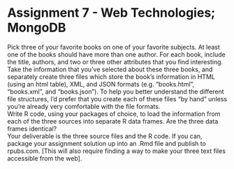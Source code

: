 # Assignment 7 - Web Technologies; MongoDB

Pick three of your favorite books on one of your favorite subjects. At least one of the books should have more than one author. For each book, include the title, authors, and two or three other attributes that you find interesting.<br />
Take the information that you’ve selected about these three books, and separately create three files which store the book’s information in HTML (using an html table), XML, and JSON formats (e.g. “books.html”, “books.xml”, and “books.json”). To help you better understand the different file structures, I’d prefer that you create each of these files “by hand” unless you’re already very comfortable with the file formats.<br />
Write R code, using your packages of choice, to load the information from each of the three sources into separate R data frames. Are the three data frames identical?<br />
Your deliverable is the three source files and the R code. If you can, package your assignment solution up into an .Rmd file and publish to rpubs.com. [This will also require finding a way to make your three text files accessible from the web].
